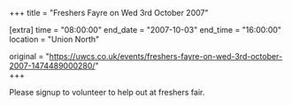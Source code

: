 +++
title = "Freshers Fayre on Wed 3rd October 2007"

[extra]
time = "08:00:00"
end_date = "2007-10-03"
end_time = "16:00:00"
location = "Union North"

original = "https://uwcs.co.uk/events/freshers-fayre-on-wed-3rd-october-2007-1474489000280/"    
+++

Please signup to volunteer to help out at freshers fair.

